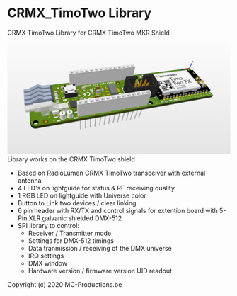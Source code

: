 # CRMX_TimoTwo Library
CRMX TimoTwo Library for CRMX TimoTwo MKR Shield

![](images/MKR-CRMXTimoTwo.png)
Library works on the CRMX TimoTwo shield
- Based on RadioLumen CRMX TimoTwo transceiver with external antenna
- 4 LED's on lightguide for status & RF receiving quality
- 1 RGB LED on lightguide with Universe color
- Button to Link two devices / clear linking
- 6 pin header with RX/TX and control signals for extention board with 5-Pin XLR galvanic shielded DMX-512
- SPI library to control:
  - Receiver / Transmitter mode
  - Settings for DMX-512 timings
  - Data tranmission / receiving of the DMX universe
  - IRQ settings
  - DMX window
  - Hardware version / firmware version UID readout
  
Copyright (c) 2020 MC-Productions.be
